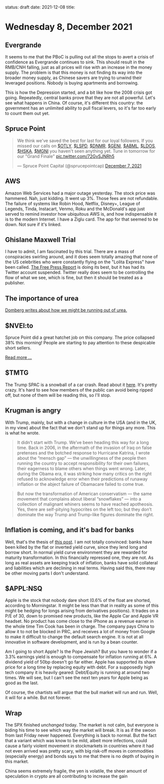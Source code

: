 status: draft
date: 2021-12-08
title: 

# Wednesday  8, December 2021


## Evergrande

It seems to me that the PBoC is pulling out all the stops to avert a crisis of confidence as Evergrande continues to sink.
This should result in the RMB/CNH falling, just as all prices will rise with an increase in the money supply.
The problem is that this money is not finding its way into the broader money supply, 
as Chinese savers are trying to unwind their leveraged positions.
Nobody is buying apartments and borrowing.

This is how the Depression started, and a bit like how the 2008 crisis got going.
Repeatedly, central banks prove that they are not all powerful.
Let's see what happens in China.
Of course, it's different this country: the government has an unlimited ability to pull fiscal levers,
so it's far too early to count them out yet.

## Spruce Point

<blockquote class="twitter-tweet"><p lang="en" dir="ltr">We think we&#39;ve saved the best for last for our loyal followers. If you missed our calls on <a href="https://twitter.com/search?q=%24OTLY&amp;src=ctag&amp;ref_src=twsrc%5Etfw">$OTLY</a>, <a href="https://twitter.com/search?q=%24LSPD&amp;src=ctag&amp;ref_src=twsrc%5Etfw">$LSPD</a>, <a href="https://twitter.com/search?q=%24DNMR&amp;src=ctag&amp;ref_src=twsrc%5Etfw">$DNMR</a>, <a href="https://twitter.com/search?q=%24GENI&amp;src=ctag&amp;ref_src=twsrc%5Etfw">$GENI</a>, <a href="https://twitter.com/search?q=%24ABML&amp;src=ctag&amp;ref_src=twsrc%5Etfw">$ABML</a>, <a href="https://twitter.com/search?q=%24LDOS&amp;src=ctag&amp;ref_src=twsrc%5Etfw">$LDOS</a>, <a href="https://twitter.com/search?q=%24HSKA&amp;src=ctag&amp;ref_src=twsrc%5Etfw">$HSKA</a>, <a href="https://twitter.com/search?q=%24MGNI&amp;src=ctag&amp;ref_src=twsrc%5Etfw">$MGNI</a> you haven&#39;t seen anything yet. Tune in tomorrow for our &quot;Grand Finale&quot; <a href="https://t.co/72GvSJNRh5">pic.twitter.com/72GvSJNRh5</a></p>&mdash; Spruce Point Capital (@sprucepointcap) <a href="https://twitter.com/sprucepointcap/status/1468329456632795141?ref_src=twsrc%5Etfw">December 7, 2021</a></blockquote> <script async src="https://platform.twitter.com/widgets.js" charset="utf-8"></script>

## AWS

Amazon Web Services had a major outage yesterday.
The stock price was hammered.
Nah, just kidding. It went up 3%. 
Those fees are not refundable. 
The failure of systems like Robin Hood, Netflix, Disney+, League of Legends, Tinda, Instacart, Venmo, Roku and the McDonald's app just served to remind investor how ubiquitous AWS is, and how indispensable it is to the modern Internet.
I have a Ziglu card.
The app for that seemed to be down. Not sure if it's linked.

## Ghislane Maxwell Trial

I have to admit, I am fascinated by this trial.
There are a mass of conspiracies swirling around, 
and it does seem totally amazing that none of the US celebrities who were constantly flying on the "Lolita Express" 
have been called.
[The Free Press Report](https://patriotone.substack.com/p/twitter-suspension?r=nmbt&utm_campaign=post&utm_medium=web&utm_source=copy) 
is doing its best, but it has had its Twitter account suspended.
Twitter really does seem to be controlling the flow of what we see,
which is fine, but then it should be treated as a publisher.

## The importance of urea

[Domberg writes about how we might be running out of urea.](https://doomberg.substack.com/p/how-to-brick-an-entire-economy)

## $NVEI:to

Spruce Point did a great hatchet job on this company.
The price collapsed 38% this morning!
People are starting to pay attention to these despicable short sellers.

[Read more ...](https://www.sprucepointcap.com/nuvei-corp/)

## $TMTG

The Trump SPAC is a snowball of a car crash.
Read about it [here](https://www.bloomberg.com/opinion/articles/2021-12-07/the-trump-spac-pitch-is-weird).
It's pretty crazy. 
It's hard to see how members of the public can avoid being ripped off, but none of them will be reading this, so I'll stop.

## Krugman is angry

With Trump, mainly, but with a change in culture in the USA (and in the UK, in my view) about the fact that we don't stand up for things any more.
This is what he wrote. 

> It didn’t start with Trump. We’ve been heading this way for a long time. Back in 2006, in the aftermath of the invasion of Iraq on false pretenses and the botched response to Hurricane Katrina, I wrote about the “mensch gap” — the unwillingness of the people then running the country to accept responsibility for their own failures, their eagerness to blame others when things went wrong. Later, during the Obama era, it was striking how many critics on the right refused to acknowledge error when their predictions of runaway inflation or the abject failure of Obamacare failed to come true.

> But now the transformation of American conservatism — the same movement that complains about liberal “snowflakes” — into a collection of malignant whiners seems to have reached apotheosis. Yes, there are self-pitying hypocrites on the left too; but they don’t dominate the way Trump and Trump-like figures dominate the right.

## Inflation is coming, and it's bad for banks

Well, that's the thesis of [this post](https://seekingalpha.com/article/4474061-banks-financials-deep-trouble-sell-xlf-etf).
I am not totally convinced: banks have been killed by the flat or inverted yield curve, since they lend long and borrow short. 
In normal yield curve environment they are rewarded for maturity transformation.
In this financially repressed one, they are not.
As long as real assets are keeping track of inflation, banks have solid collateral and liabilities which are declining in real terms.
Having said this, there may be other moving parts I don't understand.

## $APPL:NSQ


Apple is the stock that nobody dare short (0.6% of the float are shorted, according to Morningstar. It might be less than that in reality as some of this might be hedging for longs arising from derivatives positions).
It trades on a P/E of 30, down to promised new products, like the Apple Car and Apple VR headset. 
No product has come close to the iPhone as a revenue earner in the whole time Tim Cook has been in charge.
The company pays China to allow it to not be blocked in PRC, and receives a lot of money from Google to make it difficult to change the default search engine.
It is not at all innovative in software development, and is run by a bean counter.

Am I going to short Apple? Is the Pope Jewish? 
But you have to wonder if a 3.3% earnings yield is enough to compensate for inflation running at 6%.
A dividend yield of 50bp doesn't go far either.
Apple has supported its share price for a long time by replacing equity with debt.
For a supposedly high tech company it is heavily geared: Debt/Equity is running at around two times. 
We will see, but I can't see the next ten years for Apple being as good as the last.

Of course, the chartists will argue that the bull market will run and run. Well, it will for a while. 
But not forever.

## Wrap

The SPX finished _unchanged_ today. 
The market is not calm, but everyone is biding his time to see which way the market will break.
It is as if the swoon from last Friday never happened.
Everything is back to normal.
But the fact that a variant which was know to be mild, albeit more infections, could cause a fairly violent movement in 
stockmarkets in countries where it had not even arrived was pretty scary, with big risk-off moves in commodities (especially energy)
and bonds says to me that there is no depth of buying in this market.

China seems extremely fragile, the yen is volatile, the sheer amount of speculation in crypto 
are all contributing to increase the gain